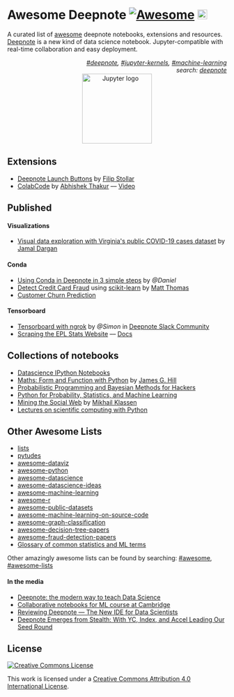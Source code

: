 # Awesome Deepnote [![Awesome](https://awesome.re/badge.svg)](https://awesome.re)  [<img height="22" src="https://beta.deepnote.com/buttons/launch-in-deepnote.svg">](https://github.com/SuNaden/deepnote-launch-example) 

A curated list of [awesome](https://github.com/topics/awesome) deepnote notebooks, extensions and resources. [Deepnote](http://deepnote.com) is a new kind of data science notebook. Jupyter-compatible with real-time collaboration and easy deployment.

<div align="right" style="text-align:right"><i><a href="https://github.com/topics/deepnote">#deepnote</a>, <a href="https://github.com/topics/jupyter-kernels">#jupyter-kernels</a>, <a href="https://github.com/topics/machine-learning">#machine-learning</a><br>
search: <a href="https://github.com/search?type=Repositories&q=deepnote"> deepnote</a></i></div>

<div align="center">
<img  width="160"  src="https://deepnote.com/static/landing/logo.svg"  alt="Jupyter logo">
</div>


## Extensions

  

-  [Deepnote Launch Buttons](https://github.com/SuNaden/deepnote-launch-example) by [Filip Stollar](https://github.com/SuNaden) 
-  [ColabCode](https://github.com/abhishekkrthakur/colabcode) by [Abhishek Thakur](https://github.com/abhishekkrthakur) –– [Video](https://youtu.be/7kTbM3D02jU)

## Published

#### Visualizations
-  [Visual data exploration with Virginia's public COVID-19 cases dataset](https://github.com/jammy-bot/va-covid-eda) by [Jamal Dargan](https://github.com/jammy-bot)

#### Conda
-  [Using Conda in Deepnote in 3 simple steps](https://beta.deepnote.com/project/1e061457-9c0a-412a-a8fa-c08358928ba2) by _@Daniel_
-  [Detect Credit Card Fraud](https://github.com/matthew-e-thomas/deeptnote-credit-card-fraud) using [scikit-learn]() by [Matt Thomas](https://github.com/matthew-e-thomas)
-  [Customer Churn Prediction](https://github.com/alfarias/customer-churn-prediction/blob/master/notebooks/customer-churn-prediction.ipynb)
#### Tensorboard
-  [Tensorboard with ngrok](https://deepnote.com/project/d9ef0f3d-e2e3-40ef-8f40-2dc37fb22b88#%2Ftensorboard.ipynb) by _@Simon_ in [Deepnote Slack Community](https://join.slack.com/t/deepnotecommunity/shared_invite/enQtOTI4OTA1MzYwNTMzLTQ4ZGY4Y2VkOTZkYTNjY2U3NTU5ZjJjMDRiMmNmOTgzMzhmYjZlMTczZmY1MDhhM2RmMDk3OWYxM2MyZmFlMDc)
-  [Scraping the EPL Stats Website](https://deepnote.com/project/19f51d7b-ae79-4c51-906c-dee0138da144) –– [Docs](https://github.com/sportsdatasolutions/python_project_template/blob/master/getting_started_deepnote.md)

## Collections of notebooks

- [Datascience IPython Notebooks](https://github.com/donnemartin/data-science-ipython-notebooks)
-  [Maths: Form and Function with Python](https://github.com/James-G-Hill/Mathematics-Form-and-Function-Notebooks) by [James G. Hill](https://github.com/James-G-Hill) 
  -  [Probabilistic Programming and Bayesian Methods for Hackers](https://github.com/CamDavidsonPilon/Probabilistic-Programming-and-Bayesian-Methods-for-Hackers)
-  [Python for Probability, Statistics, and Machine Learning](https://github.com/unpingco/Python-for-Probability-Statistics-and-Machine-Learning-2E)
-  [Mining the Social Web](https://github.com/mikhailklassen/Mining-the-Social-Web-3rd-Edition/tree/master/notebooks) by [Mikhail Klassen](https://github.com/mikhailklassen)
-  [Lectures on scientific computing with Python](https://github.com/jrjohansson/scientific-python-lectures)

## Other Awesome Lists
 - [lists](https://github.com/jnv/lists)
 - [pytudes](https://github.com/norvig/pytudes)
 - [awesome-dataviz](https://github.com/fasouto/awesome-dataviz)
 - [awesome-python](https://github.com/vinta/awesome-python)
 - [awesome-datascience](https://github.com/academic/awesome-datascience)
 - [awesome-datascience-ideas](https://github.com/JosPolfliet/awesome-datascience-ideas)
 - [awesome-machine-learning](https://github.com/josephmisiti/awesome-machine-learning)
 - [awesome-r](https://github.com/qinwf/awesome-R)
 - [awesome-public-datasets](https://github.com/caesar0301/awesome-public-datasets) 
 - [awesome-machine-learning-on-source-code](https://github.com/src-d/awesome-machine-learning-on-source-code)
 - [awesome-graph-classification](https://github.com/benedekrozemberczki/awesome-graph-classification)
 - [awesome-decision-tree-papers](https://github.com/benedekrozemberczki/awesome-decision-tree-papers)
 - [awesome-fraud-detection-papers](https://github.com/benedekrozemberczki/awesome-fraud-detection-papers)
- [Glossary of common statistics and ML terms](https://www.analyticsvidhya.com/glossary-of-common-statistics-and-machine-learning-terms/) 

Other amazingly awesome lists can be found by searching: [#awesome](https://github.com/topics/awesome), [#awesome-lists](https://github.com/topics/awesome-lists)

#### In the media

-  [Deepnote: the modern way to teach Data Science](https://medium.com/@robertlacok/deepnote-the-modern-way-to-teach-data-science-99998ce659a)
-  [Collaborative notebooks for ML course at Cambridge](https://deepnote.com/article/university-of-cambridge)
-  [Reviewing Deepnote — The New IDE for Data Scientists](https://towardsdatascience.com/reviewing-deepnote-the-new-ide-for-data-scientists-90c3464ebc5e)
-  [Deepnote Emerges from Stealth: With YC, Index, and Accel Leading Our Seed Round](https://medium.com/deepnote/deepnote-emerges-from-stealth-with-yc-index-and-accel-leading-our-seed-round-12325281cde0)

## License

[![Creative Commons License](http://i.creativecommons.org/l/by/4.0/88x31.png)](http://creativecommons.org/licenses/by/4.0/)

This work is licensed under a [Creative Commons Attribution 4.0 International License](http://creativecommons.org/licenses/by/4.0/).
<!--stackedit_data:
eyJoaXN0b3J5IjpbODE5ODExMjU1LDIxMjkwNTcwNjUsMzAxNT
Q4MDU2XX0=
-->